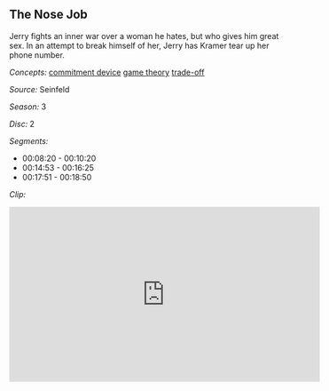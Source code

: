 ## The Nose Job

Jerry fights an inner war over a woman he hates, but who gives him great sex.  In an attempt to break himself of her, Jerry has Kramer tear up her phone number. 

*Concepts:*
[commitment device](/concept/commitment-device/)
[game theory](/concept/game-theory/)
[trade-off](/concept/trade-off/)

*Source:* Seinfeld

*Season:* 3

*Disc:* 2

*Segments:*

 * 00:08:20 - 00:10:20
 * 00:14:53 - 00:16:25
 * 00:17:51 - 00:18:50

*Clip:*

<iframe width="560" height="315" src="https://criticalcommons.org/embed?m=mbWVWuy0F" frameborder="0" allowfullscreen></iframe>
